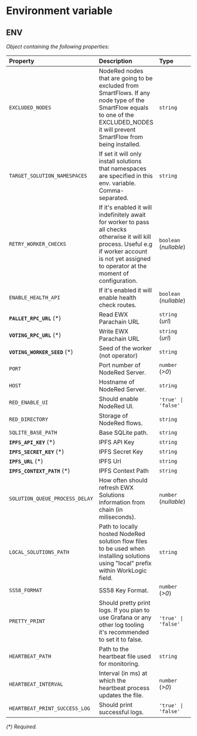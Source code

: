 # Environment variable

## ENV

_Object containing the following properties:_

| Property                       | Description                                                                                                                                                                                           | Type                   | Default                     |
| :----------------------------- | :---------------------------------------------------------------------------------------------------------------------------------------------------------------------------------------------------- | :--------------------- | :-------------------------- |
| `EXCLUDED_NODES`               | NodeRed nodes that are going to be excluded from SmartFlows. If any node type of the SmartFlow equals to one of the EXCLUDED_NODES it will prevent SmartFlow from being installed.                    | `string`               | `'file,file in,watch,exec'` |
| `TARGET_SOLUTION_NAMESPACES`   | If set it will only install solutions that namespaces are specified in this env. variable. Comma-separated.                                                                                           | `string`               |                             |
| `RETRY_WORKER_CHECKS`          | If it's enabled it will indefinitely await for worker to pass all checks otherwise it will kill process. Useful e.g if worker account is not yet assigned to operator at the moment of configuration. | `boolean` (_nullable_) | `true`                      |
| `ENABLE_HEALTH_API`            | If it's enabled it will enable health check routes.                                                                                                                                                   | `boolean` (_nullable_) | `true`                      |
| **`PALLET_RPC_URL`** (\*)      | Read EWX Parachain URL                                                                                                                                                                                | `string` (_url_)       |                             |
| **`VOTING_RPC_URL`** (\*)      | Write EWX Parachain URL                                                                                                                                                                               | `string` (_url_)       |                             |
| **`VOTING_WORKER_SEED`** (\*)  | Seed of the worker (not operator)                                                                                                                                                                     | `string`               |                             |
| `PORT`                         | Port number of NodeRed Server.                                                                                                                                                                        | `number` (_>0_)        | `8000`                      |
| `HOST`                         | Hostname of NodeRed Server.                                                                                                                                                                           | `string`               | `'localhost'`               |
| `RED_ENABLE_UI`                | Should enable NodeRed UI.                                                                                                                                                                             | `'true' \| 'false'`    | `'false'`                   |
| `RED_DIRECTORY`                | Storage of NodeRed flows.                                                                                                                                                                             | `string`               | `'./node-red-data'`         |
| `SQLITE_BASE_PATH`             | Base SQLite path.                                                                                                                                                                                     | `string`               | `'./sqlite'`                |
| **`IPFS_API_KEY`** (\*)        | IPFS API Key                                                                                                                                                                                          | `string`               |                             |
| **`IPFS_SECRET_KEY`** (\*)     | IPFS Secret Key                                                                                                                                                                                       | `string`               |                             |
| **`IPFS_URL`** (\*)            | IPFS Url                                                                                                                                                                                              | `string`               |                             |
| **`IPFS_CONTEXT_PATH`** (\*)   | IPFS Context Path                                                                                                                                                                                     | `string`               |                             |
| `SOLUTION_QUEUE_PROCESS_DELAY` | How often should refresh EWX Solutions information from chain (in miliseconds).                                                                                                                       | `number` (_nullable_)  | `20000`                     |
| `LOCAL_SOLUTIONS_PATH`         | Path to locally hosted NodeRed solution flow files to be used when installing solutions using "local" prefix within WorkLogic field.                                                                  | `string`               |                             |
| `SS58_FORMAT`                  | SS58 Key Format.                                                                                                                                                                                      | `number` (_>0_)        | `42`                        |
| `PRETTY_PRINT`                 | Should pretty print logs. If you plan to use Grafana or any other log tooling it's recommended to set it to false.                                                                                    | `'true' \| 'false'`    | `'false'`                   |
| `HEARTBEAT_PATH`               | Path to the heartbeat file used for monitoring.                                                                                                                                                       | `string`               | `'heartbeat'`               |
| `HEARTBEAT_INTERVAL`           | Interval (in ms) at which the heartbeat process updates the file.                                                                                                                                     | `number` (_>0_)        | `5000`                      |
| `HEARTBEAT_PRINT_SUCCESS_LOG`  | Should print successful logs.                                                                                                                                                                         | `'true' \| 'false'`    | `'true'`                    |

_(\*) Required._
